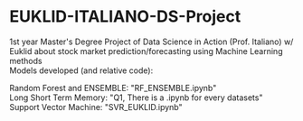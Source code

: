 # EUKLID-ITALIANO-DS-Project
1st year Master's Degree Project of Data Science in Action (Prof. Italiano) w/ Euklid about stock market prediction/forecasting using Machine Learning methods <br/>
Models developed (and relative code):

Random Forest and ENSEMBLE: "RF_ENSEMBLE.ipynb"<br/>
Long Short Term Memory: "Q1, There is a .ipynb for every datasets"<br/>
Support Vector Machine: "SVR_EUKLID.ipynb"
